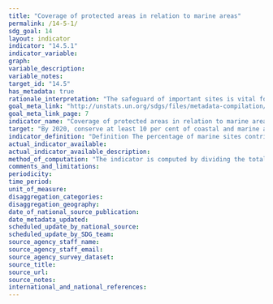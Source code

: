 ```yaml
---
title: "Coverage of protected areas in relation to marine areas"
permalink: /14-5-1/
sdg_goal: 14
layout: indicator
indicator: "14.5.1"
indicator_variable: 
graph: 
variable_description: 
variable_notes: 
target_id: "14.5"
has_metadata: true
rationale_interpretation: "The safeguard of important sites is vital for stemming the decline in biodiversity. The establishment of protected areas is an important mechanism for achieving this aim, and this indicator serves as a means of measuring progress toward the conservation, restoration and sustainable use of marine ecosystems and their services, in line with obligations under international agreements. Importantly, it is not restricted to any single marine ecosystem type, and so faithfully reflects the intent of SDG target 14.2. \nLevels of access to protected areas vary among the protected area management categories. Some areas, such as scientific reserves, are maintained in their natural state and closed to any other use. Others are used for recreation or tourism, or even open for the sustainable extraction of natural resources. \nIn addition to protecting biodiversity, protected areas have become places of high social and economic value: supporting local livelihoods; protecting watersheds from erosion; harbouring an untold wealth of genetic resources; supporting thriving recreation and tourism industries; providing for science, research and education; and forming a basis for cultural and other non-material values. \nThis indicator adds meaningful information to, complements and builds from traditionally reported simple statistics of territorial area covered by protected areas, computed by dividing the total protected area within a country by the total territorial area of the country and multiplying by 100. Such percentage area coverage statistics do not recognise the extreme variation of biodiversity importance over space, and so risk generating perverse outcomes through the protection of areas which are large at the expense of those which require protection."
goal_meta_link: "http://unstats.un.org/sdgs/files/metadata-compilation/Metadata-Goal-14.pdf"
goal_meta_link_page: 7
indicator_name: "Coverage of protected areas in relation to marine areas"
target: "By 2020, conserve at least 10 per cent of coastal and marine areas, consistent with national and international law and based on the best available scientific information."
indicator_definition: "Definition The percentage of marine sites contributing significantly to the global persistence of biodiversity that are wholly covered by designated protected areas. It is a thematic disaggregation of the multi-purpose indicator for protected area coverage of important sites. Concepts Protected areas, as defined by the International Union for Conservation of Nature (IUCN), are clearly defined geographical spaces, recognized, dedicated and managed, through legal or other effective means, to achieve the long-term conservation of nature with associated ecosystem services and cultural values. Importantly, a variety of specific management objectives are recognised within this definition, spanning conservation, restoration, and sustainable use: 	Category Ia: Strict nature reserve 	Category Ib: Wilderness area 	Category II: National park 	Category III: Natural monument or feature 	Category IV: Habitat/species management area 	Category V: Protected landscape/seascape 	Category VI: Protected area with sustainable use of natural resources The status \"designated\" is attributed to a protected area when the corresponding authority, according to national legislation or common practice (e.g., by means of an executive decree or the like), officially endorses a document of designation. The designation must be made for the purpose of biodiversity conservation, not de facto protection arising because of some other activity (e.g., military). Sites contributing significantly to the global persistence of biodiversity are identified following globally standard criteria applied at national levels. Two variants of these standard criteria have been applied in all countries to date. The first is for the identification of Important Bird & Biodiversity Areas (IBAs), that is, sites contributing significantly to the global persistence of biodiversity, identified using data on birds, of which >12,000 sites in total have been identified from all of the world's countries. The second is for the identification of Alliance for Zero Extinction sites (AZEs), that is, sites holding effectively the entire population of at least one species assessed as Critically Endangered or Endangered on The IUCN Red List of Threatened Species. In total, 587 AZE sites have been identified for 920 species of mammals, birds, amphibians, reptiles, conifers, and reef-building corals. A global standard for the identification of key biodiversity areas (KBAs) unifying these approaches along with other mechanisms for identification of important sites for other species and ecosystems is in the final stages of development and anticipated to be in place by the end of 2015. Marine sites are defined as those identified for marine species or ecosystems, as documented in the IUCN Red List Habitats Classification Scheme."
actual_indicator_available: 
actual_indicator_available_description: 
method_of_computation: "The indicator is computed by dividing the total number of KBAs wholly covered by protected areas by the total number of KBAs in each country, and multiplying by 100. 'Wholly protected' is defined as >98% coverage to allow for resolution and digitisation errors in the underlying spatial datasets."
comments_and_limitations: 
periodicity: 
time_period: 
unit_of_measure: 
disaggregation_categories: 
disaggregation_geography: 
date_of_national_source_publication: 
date_metadata_updated: 
scheduled_update_by_national_source: 
scheduled_update_by_SDG_team: 
source_agency_staff_name: 
source_agency_staff_email: 
source_agency_survey_dataset: 
source_title: 
source_url: 
source_notes: 
international_and_national_references: 
---
```


